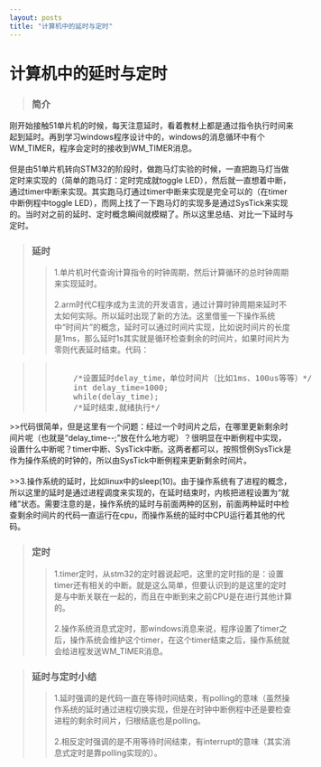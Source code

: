 ```yaml
---
layout: posts
title: "计算机中的延时与定时"
---
```


# 计算机中的延时与定时
>### 简介
刚开始接触51单片机的时候，每天注意延时，看着教材上都是通过指令执行时间来起到延时。再到学习windows程序设计中的，windows的消息循环中有个WM_TIMER，程序会定时的接收到WM_TIMER消息。<br><br>
但是由51单片机转向STM32的阶段时，做跑马灯实验的时候，一直把跑马灯当做定时来实现的（简单的跑马灯：定时完成就toggle LED），然后就一直想着中断，通过timer中断来实现。其实跑马灯通过timer中断来实现是完全可以的（在timer中断例程中toggle LED），而网上找了一下跑马灯的实现多是通过SysTick来实现的。当时对之前的延时、定时概念瞬间就模糊了。所以这里总结、对比一下延时与定时。
>### 延时
>>1.单片机时代查询计算指令的时钟周期，然后计算循环的总时钟周期来实现延时。<br><br>
2.arm时代C程序成为主流的开发语言，通过计算时钟周期来延时不太如何实际。所以延时出现了新的方法。这里借鉴一下操作系统中“时间片”的概念，延时可以通过时间片实现，比如说时间片的长度是1ms，那么延时1s其实就是循环检查剩余的时间片，如果时间片为零则代表延时结束。代码：<br>
<blockquote><blockquote>
<xmp class="prettyprint linenums">
	/*设置延时delay_time，单位时间片（比如1ms、100us等等）*/
	int delay_time=1000;
	while(delay_time);
	/*延时结束,就绪执行*/
</xmp>
</blockquote></blockquote>
>>代码很简单，但是这里有一个问题：经过一个时间片之后，在哪里更新剩余时间片呢（也就是“delay_time--;”放在什么地方呢）？很明显在中断例程中实现，设置什么中断呢？timer中断、SysTick中断。这两者都可以，按照惯例SysTick是作为操作系统的时钟的，所以由SysTick中断例程来更新剩余时间片。<br><br>
>>3.操作系统的延时，比如linux中的sleep(10)。由于操作系统有了进程的概念，所以这里的延时是通过进程调度来实现的，在延时结束时，内核把进程设置为“就绪”状态。需要注意的是，操作系统的延时与前面两种的区别，前面两种延时中检查剩余时间片的代码一直运行在cpu，而操作系统的延时中CPU运行着其他的代码。

>### 定时
>>1.timer定时，从stm32的定时器说起吧，这里的定时指的是：设置timer还有相关的中断。就是这么简单，但要认识到的是这里的定时是与中断关联在一起的，而且在中断到来之前CPU是在进行其他计算的。<br><br>
2.操作系统消息式定时，那windows消息来说，程序设置了timer之后，操作系统会维护这个timer，在这个timer结束之后，操作系统就会给进程发送WM_TIMER消息。

>### 延时与定时小结
>>1.延时强调的是代码一直在等待时间结束，有polling的意味（虽然操作系统的延时通过进程切换实现，但是在时钟中断例程中还是要检查进程的剩余时间片，归根结底也是polling。<br><br>
2.相反定时强调的是不用等待时间结束，有interrupt的意味（其实消息式定时是靠polling实现的）。
